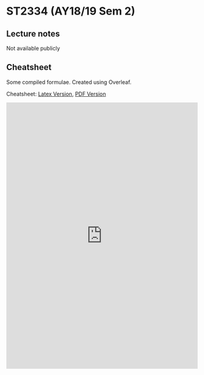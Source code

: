 # ST2334 (AY18/19 Sem 2)

## Lecture notes
Not available publicly

## Cheatsheet

Some compiled formulae. Created using Overleaf.

Cheatsheet: [Latex Version](https://github.com/sijie123/nus_public/blob/master/st2334/st2334.tex), [PDF Version](https://github.com/sijie123/nus_public/raw/master/st2334/ST2334.pdf)

<embed src="https://github.com/sijie123/nus_public/raw/master/st2334/ST2334.pdf" width="100%" height="700px">
</embed>